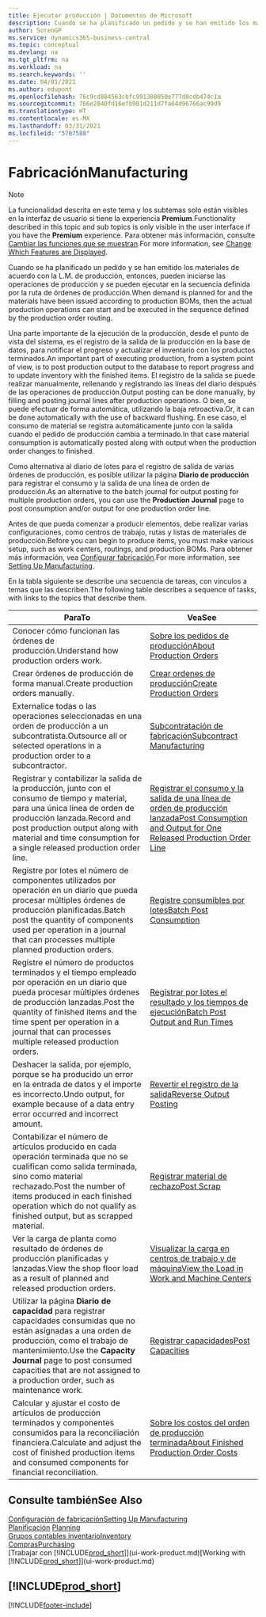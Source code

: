 ```yaml
---
title: Ejecutar producción | Documentos de Microsoft
description: Cuando se ha planificado un pedido y se han emitido los materiales de acuerdo con la L.M. de producción, entonces, pueden iniciarse las operaciones de producción y se pueden ejecutar en la secuencia definida por la ruta de órdenes de producción.
author: SorenGP
ms.service: dynamics365-business-central
ms.topic: conceptual
ms.devlang: na
ms.tgt_pltfrm: na
ms.workload: na
ms.search.keywords: ''
ms.date: 04/01/2021
ms.author: edupont
ms.openlocfilehash: 76c9cd884563cbfc991388050e777d8cdb474c1a
ms.sourcegitcommit: 766e2840fd16efb901d211d7fa64d96766ac99d9
ms.translationtype: HT
ms.contentlocale: es-MX
ms.lasthandoff: 03/31/2021
ms.locfileid: "5787588"
---
```

# <a name="manufacturing"></a><span data-ttu-id="54723-103">Fabricación</span><span class="sxs-lookup"><span data-stu-id="54723-103">Manufacturing</span></span>
> [!NOTE]
> <span data-ttu-id="54723-104">La funcionalidad descrita en este tema y los subtemas solo están visibles en la interfaz de usuario si tiene la experiencia **Premium**.</span><span class="sxs-lookup"><span data-stu-id="54723-104">Functionality described in this topic and sub topics is only visible in the user interface if you have the **Premium** experience.</span></span> <span data-ttu-id="54723-105">Para obtener más información, consulte [Cambiar las funciones que se muestran](ui-experiences.md).</span><span class="sxs-lookup"><span data-stu-id="54723-105">For more information, see [Change Which Features are Displayed](ui-experiences.md).</span></span>

<span data-ttu-id="54723-106">Cuando se ha planificado un pedido y se han emitido los materiales de acuerdo con la L.M. de producción, entonces, pueden iniciarse las operaciones de producción y se pueden ejecutar en la secuencia definida por la ruta de órdenes de producción.</span><span class="sxs-lookup"><span data-stu-id="54723-106">When demand is planned for and the materials have been issued according to production BOMs, then the actual production operations can start and be executed in the sequence defined by the production order routing.</span></span>  

<span data-ttu-id="54723-107">Una parte importante de la ejecución de la producción, desde el punto de vista del sistema, es el registro de la salida de la producción en la base de datos, para notificar el progreso y actualizar el inventario con los productos terminados.</span><span class="sxs-lookup"><span data-stu-id="54723-107">An important part of executing production, from a system point of view, is to post production output to the database to report progress and to update inventory with the finished items.</span></span> <span data-ttu-id="54723-108">El registro de la salida se puede realizar manualmente, rellenando y registrando las líneas del diario después de las operaciones de producción.</span><span class="sxs-lookup"><span data-stu-id="54723-108">Output posting can be done manually, by filling and posting journal lines after production operations.</span></span> <span data-ttu-id="54723-109">O bien, se puede efectuar de forma automática, utilizando la baja retroactiva.</span><span class="sxs-lookup"><span data-stu-id="54723-109">Or, it can be done automatically with the use of backward flushing.</span></span> <span data-ttu-id="54723-110">En ese caso, el consumo de material se registra automáticamente junto con la salida cuando el pedido de producción cambia a terminado.</span><span class="sxs-lookup"><span data-stu-id="54723-110">In that case material consumption is automatically posted along with output when the production order changes to finished.</span></span>  

<span data-ttu-id="54723-111">Como alternativa al diario de lotes para el registro de salida de varias órdenes de producción, es posible utilizar la página **Diario de producción** para registrar el consumo y la salida de una línea de orden de producción.</span><span class="sxs-lookup"><span data-stu-id="54723-111">As an alternative to the batch journal for output posting for multiple production orders, you can use the **Production Journal** page to post consumption and/or output for one production order line.</span></span>

<span data-ttu-id="54723-112">Antes de que pueda comenzar a producir elementos, debe realizar varias configuraciones, como centros de trabajo, rutas y listas de materiales de producción.</span><span class="sxs-lookup"><span data-stu-id="54723-112">Before you can begin to produce items, you must make various setup, such as work centers, routings, and production BOMs.</span></span> <span data-ttu-id="54723-113">Para obtener más información, vea [Configurar fabricación](production-configure-production-processes.md).</span><span class="sxs-lookup"><span data-stu-id="54723-113">For more information, see [Setting Up Manufacturing](production-configure-production-processes.md).</span></span>

<span data-ttu-id="54723-114">En la tabla siguiente se describe una secuencia de tareas, con vínculos a temas que las describen.</span><span class="sxs-lookup"><span data-stu-id="54723-114">The following table describes a sequence of tasks, with links to the topics that describe them.</span></span>   

|<span data-ttu-id="54723-115">**Para**</span><span class="sxs-lookup"><span data-stu-id="54723-115">**To**</span></span>|<span data-ttu-id="54723-116">**Vea**</span><span class="sxs-lookup"><span data-stu-id="54723-116">**See**</span></span>|  
|------------|-------------|  
|<span data-ttu-id="54723-117">Conocer cómo funcionan las órdenes de producción.</span><span class="sxs-lookup"><span data-stu-id="54723-117">Understand how production orders work.</span></span>|[<span data-ttu-id="54723-118">Sobre los pedidos de producción</span><span class="sxs-lookup"><span data-stu-id="54723-118">About Production Orders</span></span>](production-about-production-orders.md)|
|<span data-ttu-id="54723-119">Crear órdenes de producción de forma manual.</span><span class="sxs-lookup"><span data-stu-id="54723-119">Create production orders manually.</span></span>|[<span data-ttu-id="54723-120">Crear ordenes de producción</span><span class="sxs-lookup"><span data-stu-id="54723-120">Create Production Orders</span></span>](production-how-to-create-production-orders.md)|
|<span data-ttu-id="54723-121">Externalice todas o las operaciones seleccionadas en una orden de producción a un subcontratista.</span><span class="sxs-lookup"><span data-stu-id="54723-121">Outsource all or selected operations in a production order to a subcontractor.</span></span>|[<span data-ttu-id="54723-122">Subcontratación de fabricación</span><span class="sxs-lookup"><span data-stu-id="54723-122">Subcontract Manufacturing</span></span>](production-how-to-subcontract-manufacturing.md)|
|<span data-ttu-id="54723-123">Registrar y contabilizar la salida de la producción, junto con el consumo de tiempo y material, para una única línea de orden de producción lanzada.</span><span class="sxs-lookup"><span data-stu-id="54723-123">Record and post production output along with material and time consumption for a single released production order line.</span></span>|[<span data-ttu-id="54723-124">Registrar el consumo y la salida de una línea de orden de producción lanzada</span><span class="sxs-lookup"><span data-stu-id="54723-124">Post Consumption and Output for One Released Production Order Line</span></span>](production-how-to-register-consumption-and-output.md)|  
|<span data-ttu-id="54723-125">Registre por lotes el número de componentes utilizados por operación en un diario que pueda procesar múltiples órdenes de producción planificadas.</span><span class="sxs-lookup"><span data-stu-id="54723-125">Batch post the quantity of components used per operation in a journal that can processes multiple planned production orders.</span></span>|[<span data-ttu-id="54723-126">Registre consumibles por lotes</span><span class="sxs-lookup"><span data-stu-id="54723-126">Batch Post Consumption</span></span>](production-how-to-post-consumption.md)|
|<span data-ttu-id="54723-127">Registre el número de productos terminados y el tiempo empleado por operación en un diario que pueda procesar múltiples órdenes de producción lanzadas.</span><span class="sxs-lookup"><span data-stu-id="54723-127">Post the quantity of finished items and the time spent per operation in a journal that can processes multiple released production orders.</span></span>|[<span data-ttu-id="54723-128">Registrar por lotes el resultado y los tiempos de ejecución</span><span class="sxs-lookup"><span data-stu-id="54723-128">Batch Post Output and Run Times</span></span>](production-how-to-post-output-quantity.md)|
|<span data-ttu-id="54723-129">Deshacer la salida, por ejemplo, porque se ha producido un error en la entrada de datos y el importe es incorrecto.</span><span class="sxs-lookup"><span data-stu-id="54723-129">Undo output, for example because of a data entry error occurred and incorrect amount.</span></span>  |[<span data-ttu-id="54723-130">Revertir el registro de la salida</span><span class="sxs-lookup"><span data-stu-id="54723-130">Reverse Output Posting</span></span>](production-how-to-reverse-output-posting.md)|  
|<span data-ttu-id="54723-131">Contabilizar el número de artículos producido en cada operación terminada que no se cualifican como salida terminada, sino como material rechazado.</span><span class="sxs-lookup"><span data-stu-id="54723-131">Post the number of items produced in each finished operation which do not qualify as finished output, but as scrapped material.</span></span>|[<span data-ttu-id="54723-132">Registrar material de rechazo</span><span class="sxs-lookup"><span data-stu-id="54723-132">Post Scrap</span></span>](production-how-to-post-scrap.md)|
|<span data-ttu-id="54723-133">Ver la carga de planta como resultado de órdenes de producción planificadas y lanzadas.</span><span class="sxs-lookup"><span data-stu-id="54723-133">View the shop floor load as a result of planned and released production orders.</span></span>|[<span data-ttu-id="54723-134">Visualizar la carga en centros de trabajo y de máquina</span><span class="sxs-lookup"><span data-stu-id="54723-134">View the Load in Work and Machine Centers</span></span>](production-how-to-view-the-load-on-work-centers.md)|      
|<span data-ttu-id="54723-135">Utilizar la página **Diario de capacidad** para registrar capacidades consumidas que no están asignadas a una orden de producción, como el trabajo de mantenimiento.</span><span class="sxs-lookup"><span data-stu-id="54723-135">Use the **Capacity Journal** page to post consumed capacities that are not assigned to a production order, such as maintenance work.</span></span>|[<span data-ttu-id="54723-136">Registrar capacidades</span><span class="sxs-lookup"><span data-stu-id="54723-136">Post Capacities</span></span>](production-how-to-post-capacities.md)|  
|<span data-ttu-id="54723-137">Calcular y ajustar el costo de artículos de producción terminados y componentes consumidos para la reconciliación financiera.</span><span class="sxs-lookup"><span data-stu-id="54723-137">Calculate and adjust the cost of finished production items and consumed components for financial reconciliation.</span></span>|[<span data-ttu-id="54723-138">Sobre los costos del orden de producción terminada</span><span class="sxs-lookup"><span data-stu-id="54723-138">About Finished Production Order Costs</span></span>](finance-about-finished-production-order-costs.md)|  

## <a name="see-also"></a><span data-ttu-id="54723-139">Consulte también</span><span class="sxs-lookup"><span data-stu-id="54723-139">See Also</span></span>  
[<span data-ttu-id="54723-140">Configuración de fabricación</span><span class="sxs-lookup"><span data-stu-id="54723-140">Setting Up Manufacturing</span></span>](production-configure-production-processes.md)  
<span data-ttu-id="54723-141">[Planificación](production-planning.md)    </span><span class="sxs-lookup"><span data-stu-id="54723-141">[Planning](production-planning.md)    </span></span>  
[<span data-ttu-id="54723-142">Grupos contables inventario</span><span class="sxs-lookup"><span data-stu-id="54723-142">Inventory</span></span>](inventory-manage-inventory.md)  
[<span data-ttu-id="54723-143">Compras</span><span class="sxs-lookup"><span data-stu-id="54723-143">Purchasing</span></span>](purchasing-manage-purchasing.md)  
<span data-ttu-id="54723-144">[Trabajar con [!INCLUDE[prod_short](includes/prod_short.md)]](ui-work-product.md)</span><span class="sxs-lookup"><span data-stu-id="54723-144">[Working with [!INCLUDE[prod_short](includes/prod_short.md)]](ui-work-product.md)</span></span>

## [!INCLUDE[prod_short](includes/free_trial_md.md)]  


[!INCLUDE[footer-include](includes/footer-banner.md)]